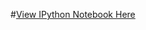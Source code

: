 #[View IPython Notebook Here](https://github.com/wllmtrng/udacity_data_analyst_nanodegree/blob/master/P0%20Relationships/Data_Analyst_ND_Project0.ipynb)
